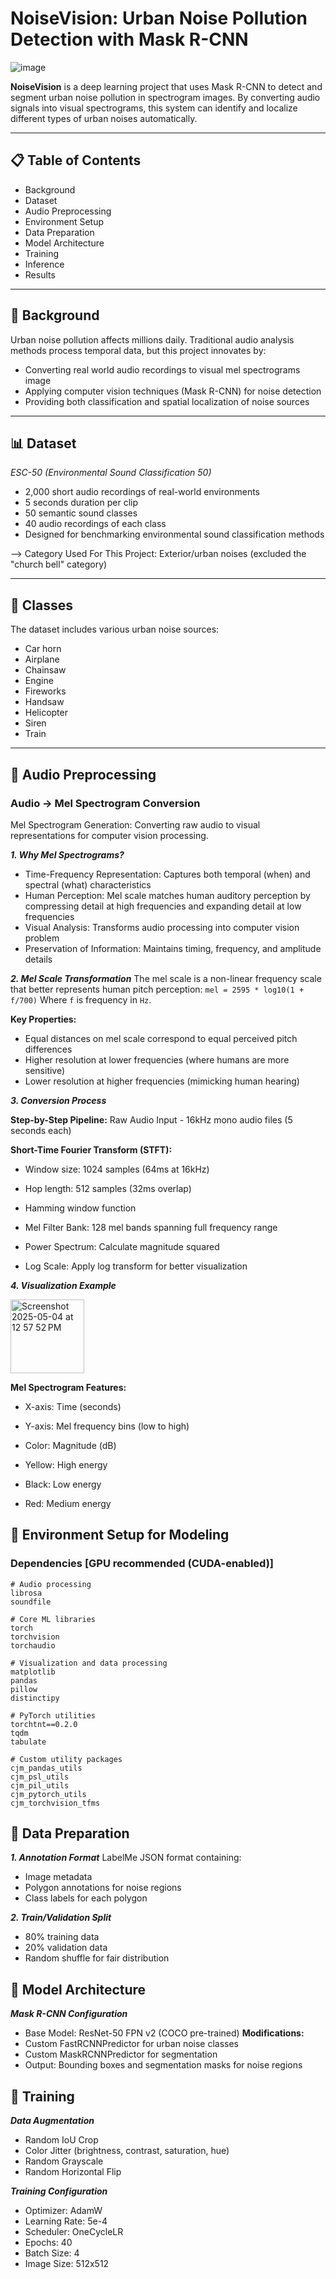 # NoiseVision: Urban Noise Pollution Detection with Mask R-CNN

![image](https://github.com/user-attachments/assets/76459f0f-694b-4792-a12b-5ec394487289)


**NoiseVision** is a deep learning project that uses Mask R-CNN to detect and segment urban noise pollution in spectrogram images. By converting audio signals into visual spectrograms, this system can identify and localize different types of urban noises automatically.


--------

## 📋 **Table of Contents**
- Background
- Dataset
- Audio Preprocessing
- Environment Setup
- Data Preparation
- Model Architecture
- Training
- Inference
- Results

--------

## **🎯 Background**
Urban noise pollution affects millions daily. Traditional audio analysis methods process temporal data, but this project innovates by:
- Converting real world audio recordings to visual mel spectrograms image
- Applying computer vision techniques (Mask R-CNN) for noise detection
- Providing both classification and spatial localization of noise sources

--------
## **📊 Dataset**
_ESC-50 (Environmental Sound Classification 50)_

- 2,000 short audio recordings of real-world environments
- 5 seconds duration per clip
- 50 semantic sound classes
- 40 audio recordings of each class
- Designed for benchmarking environmental sound classification methods

--> Category Used For This Project: Exterior/urban noises (excluded the "church bell" category)

--------
## **🛒 Classes**
The dataset includes various urban noise sources:
- Car horn
- Airplane
- Chainsaw
- Engine
- Fireworks
- Handsaw
- Helicopter
- Siren
- Train

--------
## **🎵 Audio Preprocessing**

### Audio → Mel Spectrogram Conversion
Mel Spectrogram Generation: Converting raw audio to visual representations for computer vision processing.

**_1. Why Mel Spectrograms?_**
- Time-Frequency Representation: Captures both temporal (when) and spectral (what) characteristics
- Human Perception: Mel scale matches human auditory perception by compressing detail at high frequencies and expanding detail at low frequencies
- Visual Analysis: Transforms audio processing into computer vision problem
- Preservation of Information: Maintains timing, frequency, and amplitude details

**_2. Mel Scale Transformation_**
The mel scale is a non-linear frequency scale that better represents human pitch perception:
`mel = 2595 * log10(1 + f/700)`
Where `f` is frequency in `Hz`.

**Key Properties:**
- Equal distances on mel scale correspond to equal perceived pitch differences
- Higher resolution at lower frequencies (where humans are more sensitive)
- Lower resolution at higher frequencies (mimicking human hearing)

**_3. Conversion Process_**

**Step-by-Step Pipeline:** Raw Audio Input - 16kHz mono audio files (5 seconds each)

**Short-Time Fourier Transform (STFT):**
- Window size: 1024 samples (64ms at 16kHz)
- Hop length: 512 samples (32ms overlap)
- Hamming window function


- Mel Filter Bank: 128 mel bands spanning full frequency range
- Power Spectrum: Calculate magnitude squared
- Log Scale: Apply log transform for better visualization

_**4. Visualization Example**_

<img width="118" alt="Screenshot 2025-05-04 at 12 57 52 PM" src="https://github.com/user-attachments/assets/348bff55-e8f5-4133-8235-f83178d81a2c" />

**Mel Spectrogram Features:**

- X-axis: Time (seconds)
- Y-axis: Mel frequency bins (low to high)
- Color: Magnitude (dB)

- Yellow: High energy
- Black: Low energy
- Red: Medium energy


## 🔧 Environment Setup for Modeling

### Dependencies [GPU recommended (CUDA-enabled)]

```
# Audio processing
librosa
soundfile

# Core ML libraries
torch
torchvision
torchaudio

# Visualization and data processing
matplotlib
pandas
pillow
distinctipy

# PyTorch utilities
torchtnt==0.2.0
tqdm
tabulate

# Custom utility packages
cjm_pandas_utils
cjm_psl_utils
cjm_pil_utils
cjm_pytorch_utils
cjm_torchvision_tfms
```


## **📁 Data Preparation**

_**1. Annotation Format**_
LabelMe JSON format containing:
- Image metadata
- Polygon annotations for noise regions
- Class labels for each polygon

_**2. Train/Validation Split**_
- 80% training data
- 20% validation data
- Random shuffle for fair distribution


## **🤖 Model Architecture**

**_Mask R-CNN Configuration_**

- Base Model: ResNet-50 FPN v2 (COCO pre-trained)
**Modifications:**
- Custom FastRCNNPredictor for urban noise classes
- Custom MaskRCNNPredictor for segmentation
- Output: Bounding boxes and segmentation masks for noise regions


## **🚄 Training**

**_Data Augmentation_**
- Random IoU Crop
- Color Jitter (brightness, contrast, saturation, hue)
- Random Grayscale
- Random Horizontal Flip

_**Training Configuration**_
- Optimizer: AdamW
- Learning Rate: 5e-4
- Scheduler: OneCycleLR
- Epochs: 40
- Batch Size: 4
- Image Size: 512x512

